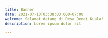 ```yaml
---
title: Banner
date: 2021-07-13T03:38:03.000+07:00
welcome: Selamat datang di Desa Denai Kuala!
description: Lorem ipsum dolor sit

---
```


